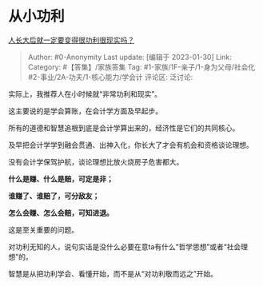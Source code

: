 # 从小功利
[人长大后就一定要变得很功利很现实吗？](https://www.zhihu.com/question/21626665/answer/2866997086)

> Author: #0-Anonymity
> Last update: [编辑于 2023-01-30]
> Link:
> Category: #【答集】/家族答集
> Tag: #1-家族/1F-亲子/1-身为父母/社会化 #2-事业/2A-功夫/1-核心能力/学会计
> 评论区:
> 泛讨论:

实际上，我推荐人在小时候就“非常功利和现实”。

这主要说的是学会算账，在会计学方面及早起步。

所有的道德和智慧追根到底是会计学算出来的，经济性是它们的共同核心。

及早把会计学学到融会贯通、出神入化，你长大了才会有机会和资格谈论理想。

没有会计学保驾护航，谈论理想比放火烧房子危害都大。

**什么是赚、什么是赔，可定是非；**

**谁赚了、谁赔了，可分敌友；**

**怎么会赚、怎么会赔，可知进退。**

这是至关重要的问题。

对功利无知的人，说句实话是没什么必要在意ta有什么“哲学思想”或者“社会理想”的。

智慧是从把功利学会、看懂开始，而不是从“对功利敬而远之”开始。
